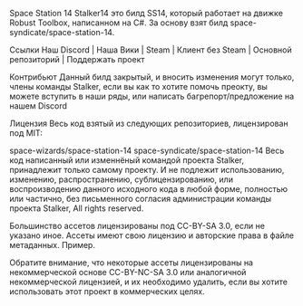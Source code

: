Space Station 14
Stalker14 это билд SS14, который работает на движке Robust Toolbox, написанном на C#. За основу взят билд space-syndicate/space-station-14.

Ссылки
Наш Discord | Наша Вики | Steam | Клиент без Steam | Основной репозиторий | Поддержать проект

Контрибьют
Данный билд закрытый, и вносить изменения могут только, члены команды Stalker, если вы как то хотите помочь преокту, вы можете вступить в наши ряды, или написать багрепорт/предложение на нашем Discord

Лицензия
Весь код взятый из следующих репозиториев, лицензирован под MIT:

space-wizards/space-station-14
space-syndicate/space-station-14
Весь код написанный или изменнёный командой проекта Stalker, принадлежит только самому проекту. И не подлежит использованию, изменению, распространению, сублицензированию, или воспроизводению данного исходного кода в любой форме, полностью или частично, без письменного согласия администрации команды проекта Stalker, All rights reserved.

Большинство ассетов лицензированы под CC-BY-SA 3.0, если не указано иное. Ассеты имеют свою лицензию и авторские права в файле метаданных. Пример.

Обратите внимание, что некоторые ассеты лицензированы на некоммерческой основе CC-BY-NC-SA 3.0 или аналогичной некоммерческой лицензией, и их необходимо удалить, если вы хотите использовать этот проект в коммерческих целях.
